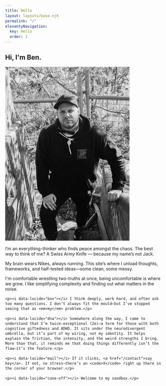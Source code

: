 ```yaml
---
title: Hello
layout: layouts/base.njk
permalink: "/"
eleventyNavigation:
  key: Hello
  order: 1
---
```

<section class="intro-block">
  <div class="intro-heading">
    <h1><span class="typewriter">Hi, I'm Ben.</span></h1>
  </div>

  <div class="inline-image">
      <img src="/content/imgs/BD-sm.JPG" alt="Ben" class="inline-image mobile-inline-image">
  </div>
  <div class="intro-text">
    <p><i data-lucide="hand"></i> I’m an everything-thinker who finds peace amongst the chaos.
      The best way to think of me? A Swiss Army Knife — because my name’s not Jack.
    </p>
    <p><i data-lucide="brain"></i> My brain wears Nikes, always running. This site’s where I unload thoughts, frameworks, and half-tested ideas—some clean, some messy.</p>
    <p><i data-lucide="help-circle"></i> I'm comfortable wrestling two-truths at once, being uncomfortable is where we grow. I like simplifying complexity and finding out what matters in the noise.</p>

    <p><i data-lucide="box"></i> I think deeply, work hard, and often ask too many questions. I don’t always fit the mould—but I’ve stopped seeing that as <em>my</em> problem.</p>

    <p><i data-lucide="dna"></i> Somewhere along the way, I came to understand that I’m twice-exceptional (2e)—a term for those with both cognitive giftedness and ADHD. It sits under the neurodivergent umbrella, but it’s part of my wiring, not my identity. It helps explain the friction, the intensity, and the weird strengths I bring. More than that, it reminds me that doing things differently isn’t the flaw—it’s the feature.</p>

    <p><i data-lucide="mail"></i> If it clicks, <a href="/contact">say hey</a>. If not, no stress—there’s an <code>X</code> right up there in the corner of your browser.</p>

    <p><i data-lucide="cone-off"></i> Welcome to my sandbox.</p>
  </div>
</section>

  <script>
  document.addEventListener("DOMContentLoaded", function () {
    const img = document.querySelector("img.fade-in");
    if (img) {
      if (img.complete) {
        img.classList.add("loaded");
      } else {
        img.addEventListener("load", () => img.classList.add("loaded"));
      }
    }
  });
</script>
